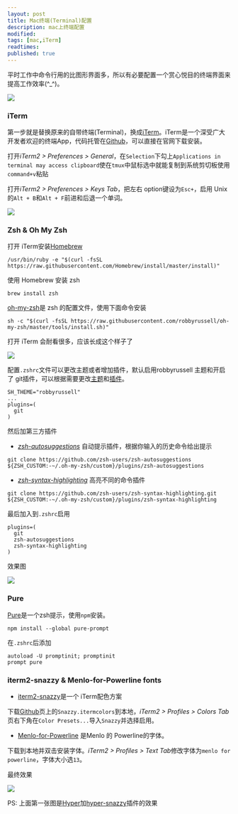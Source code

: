 ```yaml
---
layout: post
title: Mac终端(Terminal)配置
description: mac上终端配置
modified: 
tags: [mac,iTerm]
readtimes: 
published: true
---
```



平时工作中命令行用的比图形界面多，所以有必要配置一个赏心悦目的终端界面来提高工作效率(^_^)。

![](https://img.fythonfang.com/MacScreenShot%202018-07-20-5-35-35.png)

### iTerm
第一步就是替换原来的自带终端(Terminal)，换成[iTerm](https://www.iterm2.com/)。iTerm是一个深受广大开发者欢迎的终端App，代码托管在[Github](https://github.com/gnachman/iTerm2)，可以直接在官网下载安装。

打开*iTerm2 > Preferences > General*，在`Selection`下勾上`Applications in terminal may access clipboard`使在`tmux`中鼠标选中就能复制到系统剪切板使用`command+v`粘贴

打开*iTerm2 > Preferences > Keys Tab*，把左右 option键设为`Esc+`，启用 Unix 的`Alt + B`和`Alt + F`前进和后退一个单词。

![](https://img.fythonfang.com/ScreenShot-2018-07-20-%209-34-18.png)

### Zsh & Oh My Zsh

打开 iTerm安装[Homebrew](https://brew.sh/)

```shell
/usr/bin/ruby -e "$(curl -fsSL https://raw.githubusercontent.com/Homebrew/install/master/install)"
```

使用 Homebrew 安装 zsh

```shell
brew install zsh
```

[oh-my-zsh](https://github.com/robbyrussell/oh-my-zsh)是 zsh 的配置文件，使用下面命令安装

```shell
sh -c "$(curl -fsSL https://raw.githubusercontent.com/robbyrussell/oh-my-zsh/master/tools/install.sh)"
```

打开 iTerm 会耐看很多，应该长成这个样子了

![](https://img.fythonfang.com/MacScreenShot-2018-07-20-8-13.png)

配置`.zshrc`文件可以更改主题或者增加插件，默认启用robbyrussell 主题和开启了 git插件，可以根据需要更改[主题](https://github.com/robbyrussell/oh-my-zsh/wiki/Themes)和[插件](https://github.com/robbyrussell/oh-my-zsh/wiki/Plugins)。

```shell
SH_THEME="robbyrussell"
...
plugins=(
  git
)
```

然后加第三方插件

- [*zsh-autosuggestions*](https://github.com/zsh-users/zsh-autosuggestions) 自动提示插件，根据你输入的历史命令给出提示

```shell
git clone https://github.com/zsh-users/zsh-autosuggestions ${ZSH_CUSTOM:-~/.oh-my-zsh/custom}/plugins/zsh-autosuggestions
```

- [*zsh-syntax-highlighting*](https://github.com/zsh-users/zsh-syntax-highlighting) 高亮不同的命令插件

```shell
git clone https://github.com/zsh-users/zsh-syntax-highlighting.git ${ZSH_CUSTOM:-~/.oh-my-zsh/custom}/plugins/zsh-syntax-highlighting
```

最后加入到`.zshrc`启用

```shell
plugins=(
  git
  zsh-autosuggestions
  zsh-syntax-highlighting
)
```
效果图

![](https://img.fythonfang.com/ScreenShot%202018-07-20-8-47.png)

### Pure

[Pure](https://github.com/sindresorhus/pure)是一个zsh提示，使用`npm`安装。

```shell
npm install --global pure-prompt
```

在`.zshrc`后添加

```shell
autoload -U promptinit; promptinit
prompt pure
```

### iterm2-snazzy & Menlo-for-Powerline fonts
- [iterm2-snazzy](https://github.com/sindresorhus/iterm2-snazzy)是一个 iTerm配色方案

下载[Github](https://github.com/sindresorhus/iterm2-snazzy)页上的`Snazzy.itermcolors`到本地，*iTerm2 > Profiles > Colors Tab*页右下角在`Color Presets...`导入`Snazzy`并选择启用。

- [Menlo-for-Powerline](https://github.com/abertsch/Menlo-for-Powerline) 是Menlo 的 Powerline的字体。

下载到本地并双击安装字体。*iTerm2 > Profiles > Text Tab*修改字体为`menlo for powerline`，字体大小选`13`。

最终效果

![](https://img.fythonfang.com/ScreenShot-2018-07-20-9-25-43.png)

PS: 上面第一张图是[Hyper](https://hyper.is/)加[hyper-snazzy](https://github.com/sindresorhus/hyper-snazzy)插件的效果
